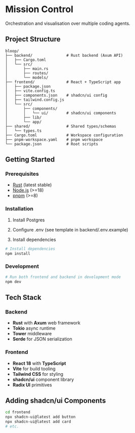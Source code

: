 # Mission Control

Orchestration and visualisation over multiple coding agents.

## Project Structure

```
bloop/
├── backend/               # Rust backend (Axum API)
│   ├── Cargo.toml
│   └── src/
│       ├── main.rs
│       ├── routes/
│       └── models/
├── frontend/              # React + TypeScript app
│   ├── package.json
│   ├── vite.config.ts
│   ├── components.json    # shadcn/ui config
│   ├── tailwind.config.js
│   └── src/
│       ├── components/
│       │   └── ui/        # shadcn/ui components
│       ├── lib/
│       └── app/
├── shared/                # Shared types/schemas
│   └── types.ts
├── Cargo.toml             # Workspace configuration
├── pnpm-workspace.yaml    # pnpm workspace
└── package.json           # Root scripts
```

## Getting Started

### Prerequisites

- [Rust](https://rustup.rs/) (latest stable)
- [Node.js](https://nodejs.org/) (>=18)
- [pnpm](https://pnpm.io/) (>=8)

### Installation

1. Install Postgres

2. Configure .env (see template in backend/.env.example)

3. Install dependencies

```bash
# Install dependencies
npm install
```

### Development

```bash
# Run both frontend and backend in development mode
npm dev
```

## Tech Stack

### Backend

- **Rust** with **Axum** web framework
- **Tokio** async runtime
- **Tower** middleware
- **Serde** for JSON serialization

### Frontend

- **React 18** with **TypeScript**
- **Vite** for build tooling
- **Tailwind CSS** for styling
- **shadcn/ui** component library
- **Radix UI** primitives

## Adding shadcn/ui Components

```bash
cd frontend
npx shadcn-ui@latest add button
npx shadcn-ui@latest add card
# etc.
```

